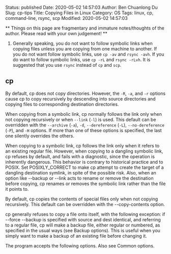 Status: published
Date: 2020-05-02 14:57:03
Author: Ben Chuanlong Du
Slug: cp-tips
Title: Copying Files in Linux
Category: OS
Tags: linux, cp, command-line, rsync, scp
Modified: 2020-05-02 14:57:03

**
Things on this page are
fragmentary and immature notes/thoughts of the author.
Please read with your own judgement!
**

1. Generally speaking, 
    you do not want to follow symbolic links when copying files 
    unless you are copying from one machine to another.
    If you do not want follow symbolic links,
    use `cp -av` and `rsync -avh`.
    If you do want to follow symbolic links,
    use `cp -rL` and `rsync -rLvh`.
    It is suggested that you use `rsync` instead of `cp` and `scp`.

## cp

By default, 
cp does not copy directories. 
However, 
the `-R`, `-a`, and `-r` options cause cp to copy recursively 
by descending into source directories 
and copying files to corresponding destination directories.

When copying from a symbolic link, 
cp normally follows the link only when not copying recursively 
or when `--link` (`-l`) is used. 
This default can be overridden 
with the `--archive` (`-a`), `-d`, `--dereference` (`-L`), `--no-dereference` (`-P`), 
and `-H` options. 
If more than one of these options is specified, the last one silently overrides the others.

When copying to a symbolic link, 
cp follows the link only when it refers to an existing regular file. 
However, 
when copying to a dangling symbolic link, 
cp refuses by default, 
and fails with a diagnostic, 
since the operation is inherently dangerous. 
This behavior is contrary to historical practice and to POSIX. 
Set POSIXLY_CORRECT to make cp attempt to create the target of a dangling destination symlink, in spite of the possible risk. Also, when an option like --backup or --link acts to rename or remove the destination before copying, cp renames or removes the symbolic link rather than the file it points to.

By default, cp copies the contents of special files only when not copying recursively. This default can be overridden with the --copy-contents option.

cp generally refuses to copy a file onto itself, with the following exception: if --force --backup is specified with source and dest identical, and referring to a regular file, cp will make a backup file, either regular or numbered, as specified in the usual ways (see Backup options). This is useful when you simply want to make a backup of an existing file before changing it.

The program accepts the following options. Also see Common options. 
